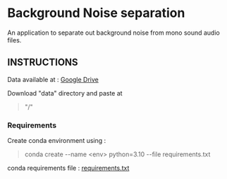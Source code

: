 # Background Noise separation

An application to separate out background noise from mono sound audio files.

## INSTRUCTIONS

Data available at : [Google Drive](https://drive.google.com/drive/folders/18wK0pW8cZCxhHlsQPCaLr4FKOfKwKMwS?usp=sharing)

Download "data" directory and paste at 
> "/"

### Requirements

Create conda environment using :
> conda create --name <env\> python=3.10 --file requirements.txt

conda requirements file : [requirements.txt](requirements.txt)